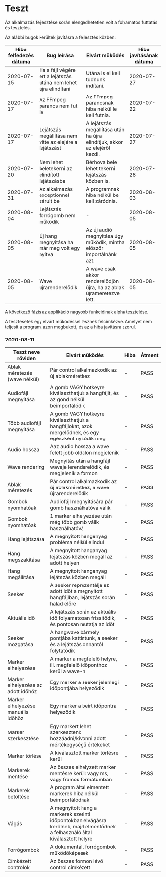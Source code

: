 # Teszt
Az alkalmazás fejlesztése során elengedhetetlen volt a folyamatos futtatás és tesztelés.

Az alábbi bugok kerültek javításra a fejlesztés közben:

| Hiba felfedezés dátuma | Bug leírása | Elvárt működés  | Hiba javításának dátuma  |
| ------------ | ------------ | ------------ | ------------ |
| 2020-07-15 | Ha a fájl végére ért a lejátszás utána nem lehet újra elindítani | Utána is el kell tudnunk indítani. | 2020-07-27 |
| 2020-07-17 | Az FFmpeg parancs nem fut le | Az FFmpeg parancsnak hiba nélkül le kell futnia. | 2020-07-22 |
| 2020-07-17 | Lejátszás megállítása nem vitte az elejére a lejátszást | A lejátszás megállítása után ha újra elindítjuk, akkor az elejéről kezdi. | 2020-07-27 |
| 2020-07-20 | Nem lehet beletekerni az elindított lejátszásba | Bérhova bele lehet tekerni lejátszás közben is. | 2020-07-28 |
| 2020-07-31 | Az alkalmazás exceptionnel zárult be | A programnak hiba nélkül be kell záródnia. | 2020-08-03 |
| 2020-08-04 | Lejátszás forrógomb nem működik | - | 2020-08-05 |
| 2020-08-05 | Új hang megnyitása ha már meg volt egy nyitva | Az új audió megnyitása úgy működik, mintha először importálnánk azt. | 2020-08-05 |
| 2020-08-05 | Wave újrarenderelődik | A wave csak akkor renderelődjön újra, ha az ablak újraméretezve lett. | 2020-08-05 |

A következő fázis az applikáció nagyobb funkcióinak alpha tesztelése.

A tesztesetek egy elvárt működéssel lesznek felcímkézve. Amelyet nem teljesít a program, azon megbukott, és az a hiba javításra szorul.

### 2020-08-11
| Teszt neve röviden  | Elvárt működés  | Hiba  | Átment  |
| ------------ | ------------ | ------------ | ------------ |
| Ablak méretezés (wave nélkül) | Pár control alkalmazkodik az új ablakmérethez | - | PASS |
| Audiofájl megnyitása  | A gomb VAGY hotkeyre kiválaszthatjuk a hangfájlt, és az gond nélkül beimportálódik | - | PASS |
| Több audiofájl megnyitása  | A gomb VAGY hotkeyre kiválaszthatjuk a hangfájlokat, azok mergelődnek, és egy egészként nyitódik meg | - | PASS |
| Audio hossza  | Aaz audio hossza a wave felett jobb oldalon megjelenik | - | PASS |
| Wave rendering | Megnyitás után a hangfájl waveje lerenderelődik, és megjelenik a formon | - | PASS |
| Ablak méretezés | Pár control alkalmazkodik az új ablakmérethez, a wave újrarenderelődik | - | PASS |
| Gombok nyomhatóak | Audiofájl megnyitására pár gomb használhatóvá válik | - | PASS |
| Gombok nyomhatóak | 1 marker elhelyezése után még több gomb válik használhatóvá | - | PASS |
| Hang lejátszása | A megnyitott hanganyag probléma nélkül elindul | - | PASS |
| Hang megszakítása | A megnyitott hanganyag lejátszás közben megáll az adott helyen | - | PASS |
| Hang megállítása | A megnyitott hanganyag lejátszás közben megáll | - | PASS |
| Seeker | A seeker reprezentálja az adott időt a megnyitott hangfájlban, lejátszás során halad előre | - | PASS |
| Aktuális idő | A lejátszás során az aktuális idő folyamatosan frissitődik, és pontosan mutatja az időt | - | PASS |
| Seeker mozgatása | A hangwave bármely pontjába kattintunk, a seeker és a lejátszás onnantól folytatódik | - | PASS |
| Marker elhelyezése | A marker a megfelelő helyre, ill. megfelelő időponthoz kerül a wave-n | - | PASS |
| Marker elhelyezése az adott időhöz | Egy marker a seeker jelenlegi időpontjába helyeződik | - | PASS |
| Marker elhelyezése manuális időhöz | Egy marker a beírt időpontra helyeződik | - | PASS |
| Marker szerkesztése | Egy markert lehet szerkeszteni: hozzáadni/kivonni adott mértékegységű értékeket | - | PASS |
| Marker törlése | A kiválasztott marker törlésre kerül | - | PASS |
| Markerek mentése | Az összes elhelyzett marker mentésre kerül: vagy ms, vagy frames formátumban | - | PASS |
| Markerek betöltése | A program által elmentett markerek hiba nélkül beimportálódnak | - | PASS |
| Vágás | A megnyitott hang a markerek szerinti időpontokban elvágásra kerülnek, majd elmentődnek a felhasználó által kiválasztott helyre | - | PASS |
| Forrógombok | A dokumentált forrógombok működőképesek | - | PASS |
| Címkézett controlok | Az összes formon lévő control címkézett | - | PASS |